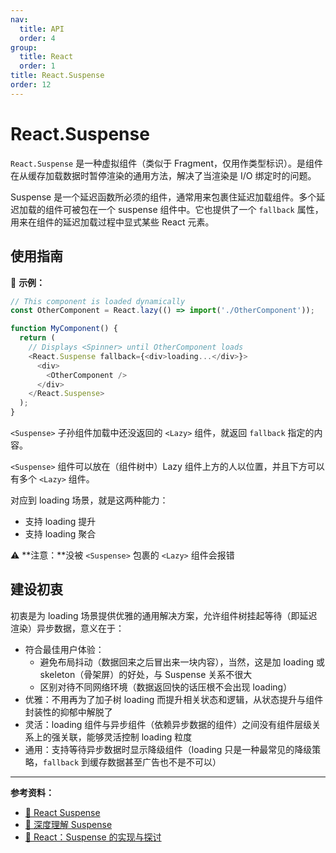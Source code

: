 ```yaml
---
nav:
  title: API
  order: 4
group:
  title: React
  order: 1
title: React.Suspense
order: 12
---
```


# React.Suspense

`React.Suspense` 是一种虚拟组件（类似于 Fragment，仅用作类型标识）。是组件在从缓存加载数据时暂停渲染的通用方法，解决了当渲染是 I/O 绑定时的问题。

Suspense 是一个延迟函数所必须的组件，通常用来包裹住延迟加载组件。多个延迟加载的组件可被包在一个 suspense 组件中。它也提供了一个 `fallback` 属性，用来在组件的延迟加载过程中显式某些 React 元素。

## 使用指南

🌰 **示例：**

```js
// This component is loaded dynamically
const OtherComponent = React.lazy(() => import('./OtherComponent'));

function MyComponent() {
  return (
    // Displays <Spinner> until OtherComponent loads
    <React.Suspense fallback={<div>loading...</div>}>
      <div>
        <OtherComponent />
      </div>
    </React.Suspense>
  );
}
```

`<Suspense>` 子孙组件加载中还没返回的 `<Lazy>` 组件，就返回 `fallback` 指定的内容。

`<Suspense>` 组件可以放在（组件树中）Lazy 组件上方的人以位置，并且下方可以有多个 `<Lazy>` 组件。

对应到 loading 场景，就是这两种能力：

- 支持 loading 提升
- 支持 loading 聚合

⚠️ **注意：**没被 `<Suspense>` 包裹的 `<Lazy>` 组件会报错

## 建设初衷

初衷是为 loading 场景提供优雅的通用解决方案，允许组件树挂起等待（即延迟渲染）异步数据，意义在于：

- 符合最佳用户体验：
  - 避免布局抖动（数据回来之后冒出来一块内容），当然，这是加 loading 或 skeleton（骨架屏）的好处，与 Suspense 关系不很大
  - 区别对待不同网络环境（数据返回快的话压根不会出现 loading）
- 优雅：不用再为了加子树 loading 而提升相关状态和逻辑，从状态提升与组件封装性的抑郁中解脱了
- 灵活：loading 组件与异步组件（依赖异步数据的组件）之间没有组件层级关系上的强关联，能够灵活控制 loading 粒度
- 通用：支持等待异步数据时显示降级组件（loading 只是一种最常见的降级策略，`fallback` 到缓存数据甚至广告也不是不可以）

---

**参考资料：**

- [📝 React Suspense](http://www.ayqy.net/blog/react-suspense/)
- [📝 深度理解 Suspense](https://juejin.im/post/5c7d4a785188251b921f4e26)
- [📝 React：Suspense 的实现与探讨](https://zhuanlan.zhihu.com/p/34210780)

